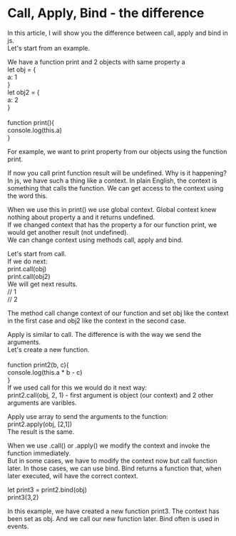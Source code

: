 # Call, Apply, Bind -  the difference

In this article, I will show you the difference between call, apply and bind in js. <br/>
Let's start from an example. <br/>

We have a function print and 2 objects with same property a <br/>
let obj = {<br/>
	a: 1<br/>
}<br/>
let obj2 = {<br/>
	a: 2<br/>
}<br/>
<br/>
function print(){<br/>
	console.log(this.a)<br/>
}<br/>

For example, we want to print property from our objects using the function print. <br/>

If now you call print function result will be undefined. Why is it happening? <br/>
In js, we have such a thing like a context. In plain English, the context is something that calls the function. We can get access to the context using the word this. <br/>

When we use this in print() we use global context. Global context knew nothing about property a and it returns undefined. <br/>
If we changed context that has the property a for our function print, we would get another result (not undefined). <br/>
We can change context using methods call, apply and bind. <br/>

Let's start from call. <br/>
If we do next: <br/>
print.call(obj)<br/>
print.call(obj2) <br/>
We will get next results.<br/> 
// 1<br/>
// 2<br/>

The method call change context of our function and set obj like the context in the first case and obj2 like the context in the second case. <br/>

Apply is similar to call. The difference is with the way we send the arguments. <br/>
Let's create a new function. <br/>
<br/>
function print2(b, c){<br/>
	console.log(this.a * b - c)<br/>
} <br/>
If we used call for this we would do it next way: <br/>
print2.call(obj, 2, 1) - first argument is object (our context) and 2 other arguments are varibles. <br/>

Apply use array to send the arguments to the function: <br/>
print2.apply(obj, [2,1])<br/>
The result is the same.<br/>

When we use .call() or .apply() we modify the context and invoke the function immediately.<br/>
But in some cases, we have to modify the context now but call function later. In those cases, we can use bind. Bind returns a function that, when later executed, will have the correct context. <br/>

let print3 = print2.bind(obj)<br/>
print3(3,2)<br/>

In this example, we have created a new function print3. The context has been set as obj. And we call our new function later. Bind often is used in events. <br/>
